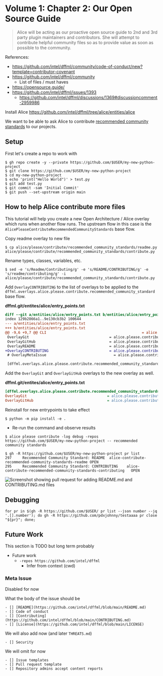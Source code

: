 # Volume 1: Chapter 2: Our Open Source Guide

> Alice will be acting as our proactive open source guide to
> 2nd and 3rd party plugin maintainers and contributors.
> She will attempt to contribute helpful community files
> so as to provide value as soon as possible to the community.

References:

- https://github.com/intel/dffml/community/code-of-conduct/new?template=contributor-covenant
- https://github.com/intel/dffml/community
  - List of files / must haves
- https://opensource.guide/
- https://github.com/intel/dffml/issues/1393
  - https://github.com/intel/dffml/discussions/1369#discussioncomment-2959986

Install Alice https://github.com/intel/dffml/tree/alice/entities/alice

We want to be able to ask Alice to contribute [recommended community standards](https://opensource.guide/) to our projects.

## Setup

First let's create a repo to work with

```console
$ gh repo create -y --private https://github.com/$USER/my-new-python-project
$ git clone https://github.com/$USER/my-new-python-project
$ cd my-new-python-project
$ echo 'print("Hello World")' > test.py
$ git add test.py
$ git commit -sam 'Initial Commit'
$ git push --set-upstream origin main
```

## How to help Alice contribute more files


This tutorial will help you create a new Open Architecture / Alice
overlay which runs when another flow runs. The upstream flow
in this case is the `AlicePleaseContributeRecommendedCommunityStandards`
base flow.

Copy readme overlay to new file

```console
$ cp alice/please/contribute/recommended_community_standards/readme.py alice/please/contribute/recommended_community_standards/contribute.py
```

Rename types, classes, variables, etc.

```console
$ sed -e 's/Readme/Contributing/g' -e 's/README/CONTRIBUTING/g' -e 's/readme/contributing/g' -i alice/please/contribute/recommended_community_standards/contribute.py
```

Add `OverlayCONTRIBUTING` to the list of overlays to be applied to the
`dffml.overlays.alice.please.contribute.recommended_community_standard`
base flow.

**dffml.git/entites/alice/entry_points.txt**

```diff
diff --git a/entities/alice/entry_points.txt b/entities/alice/entry_points.txt
index 129b2866a1..9e130cb3b2 100644
--- a/entities/alice/entry_points.txt
+++ b/entities/alice/entry_points.txt
@@ -9,6 +9,7 @@ CLI                                            = alice.please.contribute.recomme
 OverlayGit                                     = alice.please.contribute.recommended_community_standards.recommended_community_standards:OverlayGit
 OverlayGitHub                                  = alice.please.contribute.recommended_community_standards.recommended_community_standards:OverlayGitHub
 OverlayREADME                                  = alice.please.contribute.recommended_community_standards.recommended_community_standards:OverlayREADME
+OverlayCONTRIBUTING                            = alice.please.contribute.recommended_community_standards.recommended_community_standards:OverlayCONTRIBUTING
 # OverlayMetaIssue                               = alice.please.contribute.recommended_community_standards.recommended_community_standards:OverlayMetaIssue

 [dffml.overlays.alice.please.contribute.recommended_community_standards.overlay.readme]
```

Add the `OverlayGit` and `OverlayGitHub` overlays to the new overlay as well.

**dffml.git/entites/alice/entry_points.txt**

```ini
[dffml.overlays.alice.please.contribute.recommended_community_standards.overlay.contributing]
OverlayGit                                     = alice.please.contribute.recommended_community_standards.recommended_community_standards:OverlayGit
OverlayGitHub                                  = alice.please.contribute.recommended_community_standards.recommended_community_standards:OverlayGitHu
```

Reinstall for new entrypoints to take effect

```console
$ python -m pip install -e .
```

- Re-run the command and observe results

```console
$ alice please contribute -log debug -repos https://github.com/$USER/my-new-python-project -- recommended community standards
```

```console
$ gh -R https://github.com/$USER/my-new-python-project pr list
297     Recommended Community Standard: README  alice-contribute-recommended-community-standards-readme OPEN
295     Recommended Community Standard: CONTRIBUTING    alice-contribute-recommended-community-standards-contributing   OPEN
```

![Screenshot showing pull request for adding README.md and CONTRIBUTING.md files](https://user-images.githubusercontent.com/5950433/181796646-0b49335c-7739-4dff-bce4-bab98a8fc560.png)

## Debugging

```console
for pr in $(gh -R https://github.com/$USER/ pr list --json number --jq '.[].number'); do gh -R https://github.com/pdxjohnny/testaaaa pr close "${pr}"; done;
```

## Future Work

This section is TODO but long term probably

- Future work
  - `-repos https://github.com/intel/dffml`
    - Infer from context (cwd)

### Meta Issue

Disabled for now

What the body of the issue should be

```
- [] [README](https://github.com/intel/dffml/blob/main/README.md)
- [] Code of conduct
- [] [Contributing](https://github.com/intel/dffml/blob/main/CONTRIBUTING.md)
- [] [License](https://github.com/intel/dffml/blob/main/LICENSE)
```

We will also add now (and later `THREATS.md`)

```
- [] Security
```

We will omit for now

```
- [] Issue templates
- [] Pull request template
- [] Repository admins accept content reports
```
